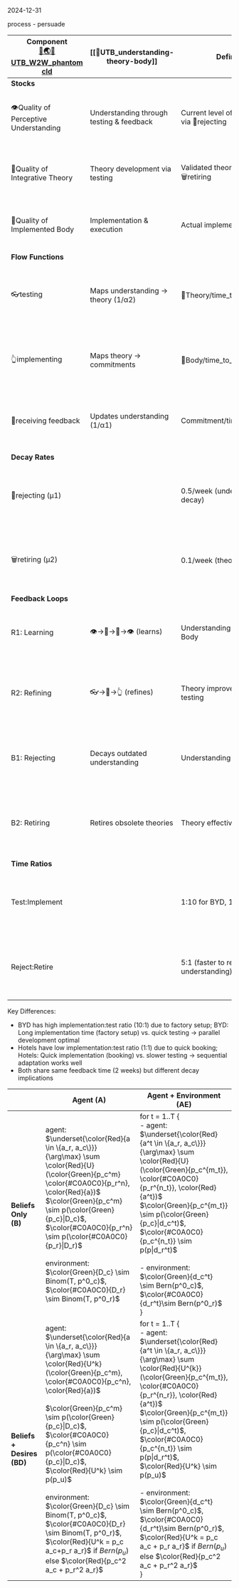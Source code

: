 2024-12-31

process - persuade

| Component<br>[🔄🌏👻UTB_W2W_phantom cld](https://claude.ai/chat/f1a93000-f58a-4842-a38e-5c6b7a3b48ed) | [[🔄UTB_understanding-theory-body]]      | Definition                                       | BYD vs Hotel                                                               | 🧠W2W Framework                        | 👻Phantom Framework              |
| ----------------------------------------------------------------------------------------------------- | ---------------------------------------- | ------------------------------------------------ | -------------------------------------------------------------------------- | -------------------------------------- | -------------------------------- |
| **Stocks**                                                                                            |                                          |                                                  |                                                                            |                                        |                                  |
| 👁️Quality of Perceptive Understanding                                                                | Understanding through testing & feedback | Current level of insight, decays via 🍃rejecting | Battery safety understanding<br><br>Hotel brand-price perception           | Statistical pattern recognition        | Observable attribute perception  |
| 🧠Quality of Integrative Theory                                                                       | Theory development via testing           | Validated theories, decays via 🗑️retiring       | Blade battery design theory<br><br>Price-quality relationship theory       | Probabilistic program construction     | Latent attribute mapping         |
| 💪Quality of Implemented Body                                                                         | Implementation & execution               | Actual implementations                           | Production system<br><br>Hotel bookings                                    | World model inference                  | Action/choice outcomes           |
|                                                                                                       |                                          |                                                  |                                                                            |                                        |                                  |
| **Flow Functions**                                                                                    |                                          |                                                  |                                                                            |                                        |                                  |
| 👓testing                                                                                             | Maps understanding → theory (1/α2)       | 🧠Theory/time_to_test                            | Safety validation (0.5 week)<br><br>Brand-price testing (0.5 week)         | Meaning function (language → programs) | O2P matrix mapping               |
| 👆implementing                                                                                        | Maps theory → commitments                | 💪Body/time_to_implement                         | Factory setup (5x test time)<br><br>Booking process (same as test time)    | Inference function (program execution) | P2A matrix mapping               |
| 🔄receiving feedback                                                                                  | Updates understanding (1/α1)             | Commitment/time_to_feedback                      | Market response (2 weeks)<br><br>Guest reviews (2 weeks)                   | Program-world evaluation               | Choice-based learning            |
|                                                                                                       |                                          |                                                  |                                                                            |                                        |                                  |
| **Decay Rates**                                                                                       |                                          |                                                  |                                                                            |                                        |                                  |
| 🍃rejecting (μ1)                                                                                      |                                          | 0.5/week (understanding decay)                   | Invalidated safety assumptions<br><br>Outdated brand perceptions           |                                        |                                  |
| 🗑️retiring (μ2)                                                                                      |                                          | 0.1/week (theory decay)                          | Obsolete manufacturing methods<br><br>Outdated pricing models              |                                        |                                  |
| **Feedback Loops**                                                                                    |                                          |                                                  |                                                                            |                                        |                                  |
| R1: Learning                                                                                          | 👁️→🧠→🤜→👁️ (learns)                   | Understanding → Theory → Body                    | Safety focus reveals cost benefits<br><br>Price signals reveal quality     | Neural → symbolic → neural             | Observable → perceptual → action |
| R2: Refining                                                                                          | 👓→🧠→👆 (refines)                       | Theory improvement through testing               | Manufacturing process optimization<br><br>Brand-price model refinement     | Language → program → inference         | Feature → attribute → choice     |
| B1: Rejecting                                                                                         | Decays outdated understanding            | Understanding fitness decay                      | Invalid safety assumptions drop<br><br>Bad perceptions fade                | Invalid program rejection              | Mismatched perception pruning    |
| B2: Retiring                                                                                          | Retires obsolete theories                | Theory effectiveness decay                       | Old manufacturing methods retire<br><br>Outdated pricing models fade       | Obsolete inference removal             | Invalid attribute decay          |
|                                                                                                       |                                          |                                                  |                                                                            |                                        |                                  |
| **Time Ratios**                                                                                       |                                          |                                                  |                                                                            |                                        |                                  |
| Test:Implement                                                                                        |                                          | 1:10 for BYD, 1:1 for Hotels                     | Long factory setup vs quick tests<br><br>Quick booking vs quick validation |                                        |                                  |
| Reject:Retire                                                                                         |                                          | 5:1 (faster to reject understanding)             | Fast safety validation failure<br><br>Quick brand perception updates       |                                        |                                  |

Key Differences:
- BYD has high implementation:test ratio (10:1) due to factory setup; BYD: Long implementation time (factory setup) vs. quick testing → parallel development optimal
- Hotels have low implementation:test ratio (1:1) due to quick booking; Hotels: Quick implementation (booking) vs. slower testing → sequential adaptation works well
- Both share same feedback time (2 weeks) but different decay implications


|                            | Agent (A)                                                                                                                                                                                                                                                                                                                                                                                                                                                                                                                             | Agent + Environment (AE)                                                                                                                                                                                                                                                                                                                                                                                                                                                                                                                                         |
| -------------------------- | ------------------------------------------------------------------------------------------------------------------------------------------------------------------------------------------------------------------------------------------------------------------------------------------------------------------------------------------------------------------------------------------------------------------------------------------------------------------------------------------------------------------------------------- | ---------------------------------------------------------------------------------------------------------------------------------------------------------------------------------------------------------------------------------------------------------------------------------------------------------------------------------------------------------------------------------------------------------------------------------------------------------------------------------------------------------------------------------------------------------------- |
| **Beliefs Only (B)**       | agent: $\underset{\color{Red}{a \in \{a_r, a_c\}}}{\arg\max} \sum \color{Red}{U}(\color{Green}{p_c^m} \color{#C0A0C0}{p_r^n}, \color{Red}{a})$<br>$\color{Green}{p_c^m} \sim p(\color{Green}{p_c}\|D_c)$,  $\color{#C0A0C0}{p_r^n} \sim p(\color{#C0A0C0}{p_r}\|D_r)$<br><br>environment: <br>$\color{Green}{D_c} \sim Binom(T, p^0_c)$, $\color{#C0A0C0}{D_r} \sim Binom(T, p^0_r)$                                                                                                                                                  | for t = 1..T {<br>- agent: $\underset{\color{Red}{a^t \in \{a_r, a_c\}}}{\arg\max} \sum \color{Red}{U}(\color{Green}{p_c^{m_t}}, \color{#C0A0C0}{p_r^{n_t}}, \color{Red}{a^t})$<br> $\color{Green}{p_c^{m_t}} \sim p(\color{Green}{p_c}\|d_c^t)$,  $\color{#C0A0C0}{p_c^{n_t}} \sim p(p\|d_r^t)$<br><br>- environment: <br>$\color{Green}{d_c^t} \sim Bern(p^0_c)$, $\color{#C0A0C0}{d_r^t}\sim Bern(p^0_r)$<br>}                                                                                                                                                |
| **Beliefs + Desires (BD)** | agent: $\underset{\color{Red}{a \in \{a_r, a_c\}}} {\arg\max} \sum \color{Red}{U^k}(\color{Green}{p_c^m}, \color{#C0A0C0}{p_c^n}, \color{Red}{a})$<br><br> $\color{Green}{p_c^m} \sim p(\color{Green}{p_c}\|D_c)$,  $\color{#C0A0C0}{p_c^n} \sim p(\color{#C0A0C0}{p_c}\|D_c)$,<br> $\color{Red}{U^k} \sim p(p_u)$ <br><br>environment: <br>$\color{Green}{D_c} \sim Binom(T, p^0_c)$, $\color{#C0A0C0}{D_r} \sim Binom(T, p^0_r)$, <br>$\color{Red}{U^k = p_c a_c+p_r a_r}$ if $Bern(p_u)$ else $\color{Red}{p_c^2 a_c + p_r^2 a_r}$ | for t = 1..T {<br>- agent: $\underset{\color{Red}{a^t \in \{a_r, a_c\}}}{\arg\max} \sum \color{Red}{U^{k}}(\color{Green}{p_c^{m_t}}, \color{#C0A0C0}{p_r^{n_r}},  \color{Red}{a^t})$<br> $\color{Green}{p_c^{m_t}} \sim p(\color{Green}{p_c}\|d_c^t)$,  $\color{#C0A0C0}{p_c^{n_t}} \sim p(p\|d_r^t)$,<br>  $\color{Red}{U^k} \sim p(p_u)$<br><br>- environment: <br>$\color{Green}{d_c^t} \sim Bern(p^0_c)$, $\color{#C0A0C0}{d_r^t}\sim Bern(p^0_r)$, <br>$\color{Red}{U^k = p_c a_c + p_r a_r}$ if $Bern(p_u)$ else $\color{Red}{p_c^2 a_c + p_r^2 a_r}$<br>} |
